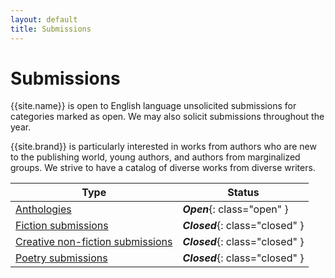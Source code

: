 ```yaml
---
layout: default
title: Submissions
---
```


# Submissions

{{site.name}} is open to English language unsolicited submissions for categories marked as open. We may also solicit submissions throughout the year.

{{site.brand}} is particularly interested in works from authors who are new to the publishing world, young authors, and authors from marginalized groups. We strive to have a catalog of diverse works from diverse writers.

Type | Status
-----|-------
[Anthologies](anthologies) | ***Open***{: class="open" }
[Fiction submissions](fiction) | ***Closed***{: class="closed" }
[Creative non-fiction submissions](non-fiction) | ***Closed***{: class="closed" }
[Poetry submissions](poetry) | ***Closed***{: class="closed" }
